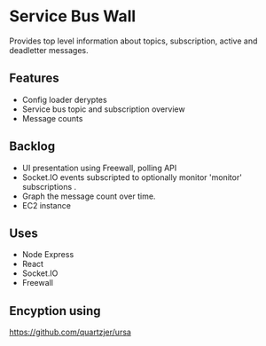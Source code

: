 # Service Bus Wall

Provides top level information about topics, subscription, active and deadletter messages.

## Features

+ Config loader deryptes
+ Service bus topic and subscription overview
+ Message counts

## Backlog

+ UI presentation using Freewall, polling API
+ Socket.IO events subscripted to optionally monitor 'monitor' subscriptions .
+ Graph the message count over time.
+ EC2 instance

## Uses

+ Node Express
+ React
+ Socket.IO
+ Freewall

## Encyption using

https://github.com/quartzjer/ursa

